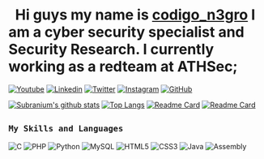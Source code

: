 # &nbsp; Hi guys my name is [codigo_n3gro](https://linkedin.com/athsecacademy) I am a cyber security specialist and Security Research. I currently working as a redteam at ATHSec;

[![Youtube](https://img.shields.io/badge/YouTube-FF0000?style=for-the-badge&logo=YouTube&logoColor=white)](https://youtube.com/c/athsec)
[![Linkedin](https://img.shields.io/badge/Linkedin-0077B5?style=for-the-badge&logo=linkedin&logoColor=white)](https://www.linkedin.com/athsecacademy/)
[![Twitter](https://img.shields.io/badge/Twitter-1DA1F2?style=for-the-badge&logo=twitter&logoColor=white)](https://twitter.com/codigo_n3gro)
[![Instagram](https://img.shields.io/badge/Instagram-E4405F?style=for-the-badge&logo=instagram&logoColor=white)](https://instagram.com/athsecacademy)
[![GitHub](https://img.shields.io/badge/Github-100000?style=for-the-badge&logo=github&logoColor=white)](https://github.com/Codig0)

[![Subranium's github stats](https://github-readme-stats.vercel.app/api?username=Codig0&show_icons=true&theme=outrun)](https://github.com/anuraghazra/github-readme-stats) [![Top Langs](https://github-readme-stats.vercel.app/api/top-langs/?username=Codig0&langs_count=3&theme=outrun)](https://github.com/anuraghazra/github-readme-stats)
[![Readme Card](https://github-readme-stats.vercel.app/api/pin/?username=Codig0&repo=hack-the-flag&theme=outrun)](https://github.com/anuraghazra/github-readme-stats)
[![Readme Card](https://github-readme-stats.vercel.app/api/pin/?username=Codig0&repo=vuln-web&theme=outrun)](https://github.com/anuraghazra/github-readme-stats)


##
<h3><b><samp>My Skills and Languages</samp></b></h3>

![C](https://img.shields.io/badge/C-00599C?style=flat-square&logo=c%2B%2B&logoColor=white)
![PHP](https://img.shields.io/badge/PHP-777BB4?style=flat-square&logo=php&logoColor=white)
![Python](https://img.shields.io/badge/Python-3776AB?style=flat-square&logo=Python&logoColor=white)
![MySQL](https://img.shields.io/badge/MySQL-4479A1?style=flat-square&logo=MySQL&logoColor=white)
![HTML5](https://img.shields.io/badge/HTML5-E34F26?style=flat-square&logo=HTML5&logoColor=white)
![CSS3](https://img.shields.io/badge/CSS3-1572B6?style=flat-square&logo=CSS3&logoColor=white)
![Java](https://img.shields.io/badge/Java-013243?style=flat-square&logo=Java&logoColor=white)
![Assembly](https://img.shields.io/badge/Assembly-013243?style=flat-square&logo=Assembly&logoColor=white)

